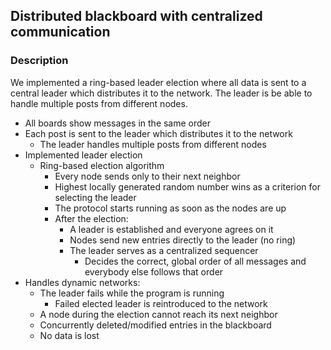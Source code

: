 ## Distributed blackboard with centralized communication

### Description
We implemented a ring-based leader election where all data is sent to a central leader which distributes it to the network. The leader is be able to handle multiple posts from different nodes.

 - All boards show messages in the same order
 - Each post is sent to the leader which distributes it to the network
   - The leader handles multiple posts from different nodes
 - Implemented leader election
   - Ring-based election algorithm
     - Every node sends only to their next neighbor
     - Highest locally generated random number wins as a criterion for selecting the leader
     - The protocol starts running as soon as the nodes are up
     - After the election:
       - A leader is established and everyone agrees on it
       - Nodes send new entries directly to the leader (no ring)
       - The leader serves as a centralized sequencer
         - Decides the correct, global order of all messages and everybody else follows that order
 - Handles dynamic networks:
   - The leader fails while the program is running
     - Failed elected leader is reintroduced to the network
   - A node during the election cannot reach its next neighbor
   - Concurrently deleted/modified entries in the blackboard
   - No data is lost
